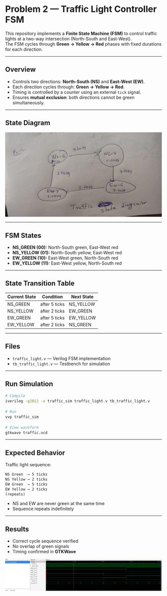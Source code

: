 # Problem 2 — Traffic Light Controller FSM

This repository implements a **Finite State Machine (FSM)** to control traffic lights at a two-way intersection (North-South and East-West).  
The FSM cycles through **Green → Yellow → Red** phases with fixed durations for each direction.

---

## Overview
- Controls two directions: **North-South (NS)** and **East-West (EW)**.  
- Each direction cycles through: **Green → Yellow → Red**.  
- Timing is controlled by a counter using an external `tick` signal.  
- Ensures **mutual exclusion**: both directions cannot be green simultaneously.  

---

## State Diagram
![FSM Diagram](fsm.jpg)

---

## FSM States
- **NS_GREEN (00):** North-South green, East-West red  
- **NS_YELLOW (01):** North-South yellow, East-West red  
- **EW_GREEN (10):** East-West green, North-South red  
- **EW_YELLOW (11):** East-West yellow, North-South red  

---

## State Transition Table

| Current State | Condition     | Next State   |
|---------------|---------------|--------------|
| NS_GREEN      | after 5 ticks | NS_YELLOW    |
| NS_YELLOW     | after 2 ticks | EW_GREEN     |
| EW_GREEN      | after 5 ticks | EW_YELLOW    |
| EW_YELLOW     | after 2 ticks | NS_GREEN     |

---

## Files
- `traffic_light.v` — Verilog FSM implementation  
- `tb_traffic_light.v` — Testbench for simulation  

---

## Run Simulation

```bash
# Compile
iverilog -g2012 -o traffic_sim traffic_light.v tb_traffic_light.v

# Run
vvp traffic_sim

# View waveform
gtkwave traffic.vcd
```

---

## Expected Behavior

Traffic light sequence:

```
NS Green  → 5 ticks
NS Yellow → 2 ticks
EW Green  → 5 ticks
EW Yellow → 2 ticks
(repeats)
```

* NS and EW are never green at the same time  
* Sequence repeats indefinitely  

---

## Results

* Correct cycle sequence verified  
* No overlap of green signals  
* Timing confirmed in **GTKWave**  

![Waveform](waves/waves.png)
